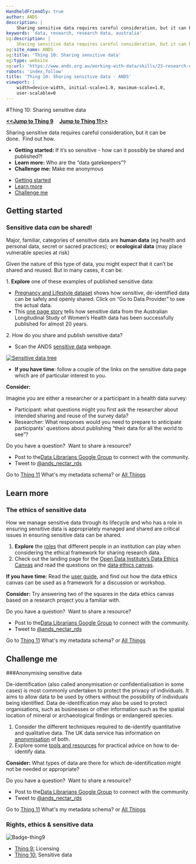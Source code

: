 ```yaml
---
HandheldFriendly: true
author: ANDS
description: |
    Sharing sensitive data requires careful consideration, but it can be done.  Find out how.
keywords: 'data, research, research data, australia'
og:description: |
    Sharing sensitive data requires careful consideration, but it can be done.  Find out how.
og:site_name: ANDS
og:title: 'Thing 10: Sharing sensitive data'
og:type: website
og:url: 'https://www.ands.org.au/working-with-data/skills/23-research-data-things/all23/thing-10'
robots: 'index,follow'
title: 'Thing 10: Sharing sensitive data - ANDS'
viewport: |
    width=device-width, initial-scale=1.0, maximum-scale=1.0,
    user-scalable=0
---
```


#Thing 10: Sharing sensitive data

**[&lt;&lt;Jump to Thing 9](thing-9.md) &nbsp; &nbsp; [Jump to Thing 11&gt;&gt;](thing-11.md)**

Sharing sensitive data requires careful consideration, but it can be
done.  Find out how.

-   **Getting started:** If it’s so sensitive - how can it possibly be
    shared and published?!
-   **Learn more:** Who are the “data gatekeepers”?
-   **Challenge me:** Make me anonymous


* [Getting started](#getting-started)
* [Learn more](#learn-more)
* [Challenge me](#challenge-me)

## Getting started 

### Sensitive data *can* be shared!

Major, familiar, categories of sensitive data are
**human data** (eg health and personal data, secret or sacred practices); or
**ecological data** (may place vulnerable species at risk)

Given the nature of this type of data, you might expect that it can’t be
shared and reused. But in many cases, it can be.

1\. **Explore** one of these examples of published sensitive data:

-   [Pregnancy and Lifestyle
    dataset](https://researchdata.ands.org.au/de-identified-dataset-reproductive-outcome/617280/)
    shows how sensitive, de-identified data can be safely and openly
    shared. Click on “Go to Data Provider” to see the actual data.
-   This [one page
    story](https://www.ands.org.au/working-with-data/publishing-and-reusing-data/data-reuse/benefiting-womens-health)
    tells how sensitive data from the Australian Longitudinal Study of
    Women’s Health data has been successfully published for almost 20
    years.

2\. How do you share and publish sensitive data?

-   Scan the ANDS [sensitive
    data](https://www.ands.org.au/working-with-data/sensitive-data/sharing-sensitive-data)
    webpage.

[![Sensitive data
tree](https://www.ands.org.au/__data/assets/image/0005/385358/sensitive-data-decision-tree.png)](https://www.ands.org.au/__data/assets/pdf_file/0010/385309/sensitive-decision-tree.pdf)

-   **If you have time**: follow a couple of the links on the sensitive
    data page which are of particular interest to you.

**Consider:**

Imagine you are either a researcher or a participant in a health data
survey:

-   Participant: what questions might you first ask the researcher about
    intended sharing and reuse of the survey data?
-   Researcher: What responses would you need to prepare to anticipate
    participants' questions about publishing “their data for all the
    world to see”?


Do you have a question?  Want to share a resource?

-   Post to the[Data Librarians Google
    Group](https://plus.google.com/u/0/communities/105455769899183786145)
    to connect with the community.
-   Tweet to
    [@ands\_nectar\_rds](http://twitter.com/ands_nectar_rds "ANDS Nectar RDS on Twitter")

Go to [Thing
11](https://www.ands.org.au/working-with-data/skills/23-research-data-things/all23/thing-11 "Thing 11")
What's my metadata schema? or [All
Things](https://www.ands.org.au/working-with-data/skills/23-research-data-things/all23 "All Things")


## Learn more

### The ethics of sensitive data

How we manage sensitive data through its lifecycle and who has a role in
ensuring sensitive data is appropriately managed and shared are critical
issues in ensuring sensitive data can be shared.

1.  **Explore** the
    [roles](https://www.ands.org.au/working-with-data/sensitive-data/ethics-and-data-sharing "Ethics and data sharing")
    that different people in an institution can play when considering
    the ethical framework for sharing research data.
2.  Check out the landing page for the [Open Data Institute’s Data
    Ethics
    Canvas](https://theodi.org/article/data-ethics-canvas/ "Open data institute - data ethics canvas")
    and read the questions on the [data ethics
    canvas](https://drive.google.com/file/d/1Uu5hPwNa4AduRRebZHY3lHekheMpslQd/view "data ethics canvas questions").

**If you have time**: Read the [user
guide](https://docs.google.com/document/d/1MkvoAP86CwimbBD0dxySVCO0zeVOput_bu1A6kHV73M/edit),
and find out how the data ethics canvas can be used as a framework for a
discussion or workshop.

**Consider:** Try answering two of the squares in the data ethics canvas
based on a research project you a familiar with.


Do you have a question?  Want to share a resource?

-   Post to the[Data Librarians Google
    Group](https://plus.google.com/u/0/communities/105455769899183786145)
    to connect with the community.
-   Tweet to
    [@ands\_nectar\_rds](http://twitter.com/ands_nectar_rds "ANDS Nectar RDS on Twitter")


Go to [Thing
11](https://www.ands.org.au/working-with-data/skills/23-research-data-things/all23/thing-11 "Thing 11")
What's my metadata schema? or [All
Things](https://www.ands.org.au/working-with-data/skills/23-research-data-things/all23 "All Things")



## Challenge me

###Anonymising sensitive data


De-identification (also called anonymisation or confidentialisation in
some cases) is most commonly undertaken to protect the privacy of
individuals. It aims to allow data to be used by others without the
possibility of individuals being identified. Data de-identification may
also be used to protect organisations, such as businesses or other
information such as the spatial location of mineral or archaeological
findings or endangered species.

1.  Consider the different techniques required to de-identify
    quantitative and qualitative data. The UK data service has
    information on
    [anonymisation](https://www.ukdataservice.ac.uk/manage-data/legal-ethical/anonymisation "Anonymisation")
    of both.
2.  Explore some [tools and
    resources](https://www.ands.org.au/working-with-data/sensitive-data/de-identifying-data "De-identifying your data")
    for practical advice on how to de-identify data.

**Consider:** What types of data are there for which de-identification
might not be needed or appropriate?

Do you have a question?  Want to share a resource?

-   Post to the[Data Librarians Google
    Group](https://plus.google.com/u/0/communities/105455769899183786145)
    to connect with the community.
-   Tweet to
    [@ands\_nectar\_rds](http://twitter.com/ands_nectar_rds "ANDS Nectar RDS on Twitter")


Go to [Thing
11](https://www.ands.org.au/working-with-data/skills/23-research-data-things/all23/thing-11 "Thing 11")
What's my metadata schema? or [All
Things](https://www.ands.org.au/working-with-data/skills/23-research-data-things/all23 "All Things")



### Rights, ethics & sensitive data

![Badge-thing9](https://www.ands.org.au/__data/assets/image/0007/494134/Badge-thing9.png)

-   [Thing
    9:](https://www.ands.org.au/working-with-data/skills/23-research-data-things/all23/thing-9)
    Licensing
-   [Thing
    10:](https://www.ands.org.au/working-with-data/skills/23-research-data-things/all23/thing-10)
    Sensitive data
